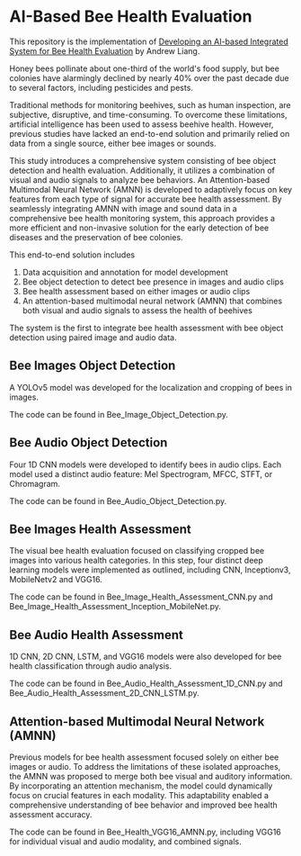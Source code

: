 # AI-Based Bee Health Evaluation

This repository is the implementation of [Developing an AI-based Integrated System for Bee Health Evaluation](https://arxiv.org/abs/2401.09988) by Andrew Liang.


Honey bees pollinate about one-third of the world's food supply, but bee colonies have alarmingly declined by nearly 40% over the past decade due to several factors, including pesticides and pests. 

Traditional methods for monitoring beehives, such as human inspection, are subjective, disruptive, and time-consuming. To overcome these limitations, artificial intelligence has been used to assess beehive health. However, previous studies have lacked an end-to-end solution and primarily relied on data from a single source, either bee images or sounds. 

This study introduces a comprehensive system consisting of bee object detection and health evaluation. Additionally, it utilizes a combination of visual and audio signals to analyze bee behaviors. An Attention-based Multimodal Neural Network (AMNN) is developed to adaptively focus on key features from each type of signal for accurate bee health assessment. By seamlessly integrating AMNN with image and sound data in a comprehensive bee health monitoring system, this approach provides a more efficient and non-invasive solution for the early detection of bee diseases and the preservation of bee colonies.

This end-to-end solution includes 

1. Data acquisition and annotation for model development 
2. Bee object detection to detect bee presence in images and audio clips
3. Bee health assessment based on either images or audio clips
4. An attention-based multimodal neural network (AMNN) that combines both visual and audio signals to assess the health of beehives

The system is the first to integrate bee health assessment with bee object detection using paired image and audio data.

## Bee Images Object Detection

A YOLOv5 model was developed for the localization and cropping of bees in images.

The code can be found in Bee_Image_Object_Detection.py.

## Bee Audio Object Detection

Four 1D CNN models were developed to identify bees in audio clips. Each model used a distinct audio feature: Mel Spectrogram, MFCC, STFT, or Chromagram. 

The code can be found in Bee_Audio_Object_Detection.py.

## Bee Images Health Assessment

The visual bee health evaluation focused on classifying cropped bee images into various health categories. In this step, four distinct deep learning models were implemented as outlined, including CNN, Inceptionv3, MobileNetv2 and VGG16.

The code can be found in Bee_Image_Health_Assessment_CNN.py and Bee_Image_Health_Assessment_Inception_MobileNet.py.

## Bee Audio Health Assessment

1D CNN, 2D CNN, LSTM, and VGG16 models were also developed for bee health classification through audio analysis.

The code can be found in Bee_Audio_Health_Assessment_1D_CNN.py and Bee_Audio_Health_Assessment_2D_CNN_LSTM.py.

## Attention-based Multimodal Neural Network (AMNN)

Previous models for bee health assessment focused solely on either bee images or audio. To address the limitations of these isolated approaches, the AMNN was proposed to merge both bee visual and auditory information. By incorporating an attention mechanism, the model could dynamically focus on crucial features in each modality. This adaptability enabled a comprehensive understanding of bee behavior and improved bee health assessment accuracy.

The code can be found in Bee_Health_VGG16_AMNN.py, including VGG16 for individual visual and audio modality, and combined signals.
